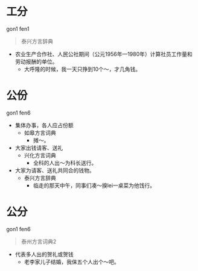 # 工分
gon1 fen1
> 泰兴方言辞典
- 农业生产合作社、人民公社期间（公元1956年—1980年）计算社员工作量和劳动报酬的单位。
  - 大呼隆的时候，我一天只挣到10个～，才几角钱。

# 公份
gon1 fen6
+ 集体办事，各人应占份额
  * 如皋方言词典
    - 摊～。
+ 大家出钱请客、送礼
  * 兴化方言词典
    - 全科的人出～为科长送行。
+ 大家为请客、送礼共同合的钱物。
  * 泰兴方言辞典
    - 临走的那天中午，同事们凑～搝lei一桌菜为他饯行。

# 公分
gon1 fen6
> 泰州方言词典2
- 代表多人出的贺礼或贺钱
  - 老李家儿子结婚，我俫五个人出个～吧。
